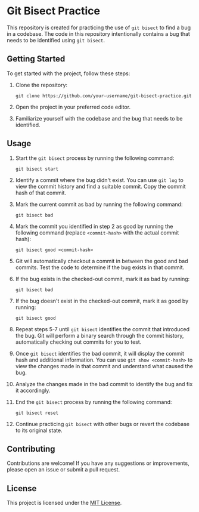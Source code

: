 

# Git Bisect Practice

This repository is created for practicing the use of `git bisect` to find a bug in a codebase. The code in this repository intentionally contains a bug that needs to be identified using `git bisect`.

## Getting Started

To get started with the project, follow these steps:

1. Clone the repository:
   ```
   git clone https://github.com/your-username/git-bisect-practice.git
   ```

2. Open the project in your preferred code editor.

3. Familiarize yourself with the codebase and the bug that needs to be identified.

## Usage

1. Start the `git bisect` process by running the following command:
   ```
   git bisect start
   ```

2. Identify a commit where the bug didn't exist. You can use `git log` to view the commit history and find a suitable commit. Copy the commit hash of that commit.

3. Mark the current commit as bad by running the following command:
   ```
   git bisect bad
   ```

4. Mark the commit you identified in step 2 as good by running the following command (replace `<commit-hash>` with the actual commit hash):
   ```
   git bisect good <commit-hash>
   ```

5. Git will automatically checkout a commit in between the good and bad commits. Test the code to determine if the bug exists in that commit.

6. If the bug exists in the checked-out commit, mark it as bad by running:
   ```
   git bisect bad
   ```

7. If the bug doesn't exist in the checked-out commit, mark it as good by running:
   ```
   git bisect good
   ```

8. Repeat steps 5-7 until `git bisect` identifies the commit that introduced the bug. Git will perform a binary search through the commit history, automatically checking out commits for you to test.

9. Once `git bisect` identifies the bad commit, it will display the commit hash and additional information. You can use `git show <commit-hash>` to view the changes made in that commit and understand what caused the bug.

10. Analyze the changes made in the bad commit to identify the bug and fix it accordingly.

11. End the `git bisect` process by running the following command:
    ```
    git bisect reset
    ```

12. Continue practicing `git bisect` with other bugs or revert the codebase to its original state.

## Contributing

Contributions are welcome! If you have any suggestions or improvements, please open an issue or submit a pull request.

## License

This project is licensed under the [MIT License](LICENSE).
